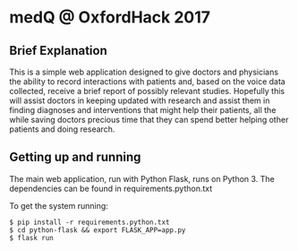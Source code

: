 # medQ @ OxfordHack 2017

## Brief Explanation

This is a simple web application designed to give doctors and physicians the ability to record interactions with patients and, based on the voice data collected, receive a brief report of possibly relevant studies. Hopefully this will assist doctors in keeping updated with research and assist them in finding diagnoses and interventions that might help their patients, all the while saving doctors precious time that they can spend better helping other patients and doing research.

## Getting up and running

The main web application, run with Python Flask, runs on Python 3. The dependencies can be found in requirements.python.txt

To get the system running:

```
$ pip install -r requirements.python.txt
$ cd python-flask && export FLASK_APP=app.py
$ flask run
```
